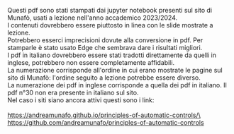 Questi pdf sono stati stampati dai jupyter notebook presenti sul sito di Munafò, usati a lezione nell'anno accademico 2023/2024.\
I contenuti dovrebbero essere piuttosto in linea con le slide mostrate a lezione.\
Potrebbero esserci imprecisioni dovute alla conversione in pdf. Per stamparle è stato usato Edge che sembrava dare i risultati migliori.\
I pdf in italiano dovrebbero essere stati tradotti direttamente da quelli in inglese, potrebbero non essere completamente affidabili.\
La numerazione corrisponde all'ordine in cui erano mostrate le pagine sul sito di Munafò: l'ordine seguito a lezione potrebbe essere diverso.\
La numerazione dei pdf in inglese corrisponde a quella dei pdf in italiano. Il pdf n°30 non era presente in italiano sul sito.\
Nel caso i siti siano ancora attivi questi sono i link:\
\
https://andreamunafo.github.io/principles-of-automatic-controls/\
https://github.com/andreamunafo/principles-of-automatic-controls